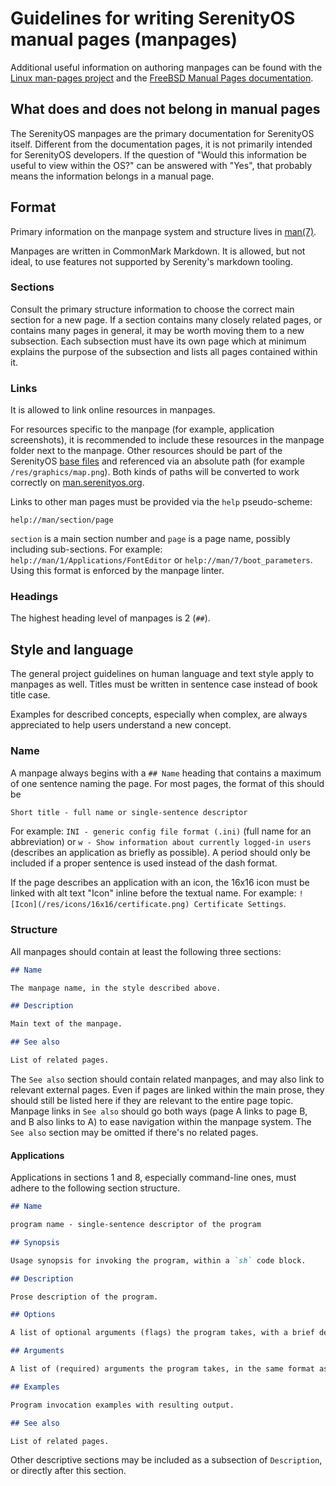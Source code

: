 # Guidelines for writing SerenityOS manual pages (manpages)

Additional useful information on authoring manpages can be found with the [Linux man-pages project](https://www.man7.org/linux/man-pages/man7/man-pages.7.html) and the [FreeBSD Manual Pages documentation](https://docs.freebsd.org/en/books/fdp-primer/manual-pages/).

## What does and does not belong in manual pages

The SerenityOS manpages are the primary documentation for SerenityOS itself. Different from the documentation pages, it is not primarily intended for SerenityOS developers. If the question of "Would this information be useful to view within the OS?" can be answered with "Yes", that probably means the information belongs in a manual page.

## Format

Primary information on the manpage system and structure lives in [man(7)](../Base/usr/share/man/man7/man.md).

Manpages are written in CommonMark Markdown. It is allowed, but not ideal, to use features not supported by Serenity's markdown tooling.

### Sections

Consult the primary structure information to choose the correct main section for a new page. If a section contains many closely related pages, or contains many pages in general, it may be worth moving them to a new subsection. Each subsection must have its own page which at minimum explains the purpose of the subsection and lists all pages contained within it.

### Links

It is allowed to link online resources in manpages.

For resources specific to the manpage (for example, application screenshots), it is recommended to include these resources in the manpage folder next to the manpage. Other resources should be part of the SerenityOS [base files](../Base) and referenced via an absolute path (for example `/res/graphics/map.png`). Both kinds of paths will be converted to work correctly on [man.serenityos.org](https://man.serenityos.org).

Links to other man pages must be provided via the `help` pseudo-scheme:

```
help://man/section/page
```

`section` is a main section number and `page` is a page name, possibly including sub-sections. For example: `help://man/1/Applications/FontEditor` or `help://man/7/boot_parameters`. Using this format is enforced by the manpage linter.

### Headings

The highest heading level of manpages is 2 (`##`).

## Style and language

The general project guidelines on human language and text style apply to manpages as well. Titles must be written in sentence case instead of book title case.

Examples for described concepts, especially when complex, are always appreciated to help users understand a new concept.

### Name

A manpage always begins with a `## Name` heading that contains a maximum of one sentence naming the page. For most pages, the format of this should be

```md
Short title - full name or single-sentence descriptor
```

For example: `INI - generic config file format (.ini)` (full name for an abbreviation) or `w - Show information about currently logged-in users` (describes an application as briefly as possible). A period should only be included if a proper sentence is used instead of the dash format.

If the page describes an application with an icon, the 16x16 icon must be linked with alt text "Icon" inline before the textual name. For example: `![Icon](/res/icons/16x16/certificate.png) Certificate Settings`.

### Structure

All manpages should contain at least the following three sections:

```md
## Name

The manpage name, in the style described above.

## Description

Main text of the manpage.

## See also

List of related pages.
```

The `See also` section should contain related manpages, and may also link to relevant external pages. Even if pages are linked within the main prose, they should still be listed here if they are relevant to the entire page topic. Manpage links in `See also` should go both ways (page A links to page B, and B also links to A) to ease navigation within the manpage system. The `See also` section may be omitted if there's no related pages.

#### Applications

Applications in sections 1 and 8, especially command-line ones, must adhere to the following section structure.

```md
## Name

program name - single-sentence descriptor of the program

## Synopsis

Usage synopsis for invoking the program, within a `sh` code block.

## Description

Prose description of the program.

## Options

A list of optional arguments (flags) the program takes, with a brief description of each. More complex description, especially when options interact, should be part of the Description section. May be omitted if the program has no options.

## Arguments

A list of (required) arguments the program takes, in the same format as the Options section. May be omitted if the program has no arguments.

## Examples

Program invocation examples with resulting output.

## See also

List of related pages.
```

Other descriptive sections may be included as a subsection of `Description`, or directly after this section.
